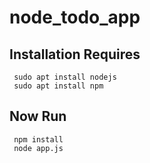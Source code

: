 # node_todo_app
  ## Installation Requires
     sudo apt install nodejs
     sudo apt install npm
  ## Now Run
     npm install
     node app.js
